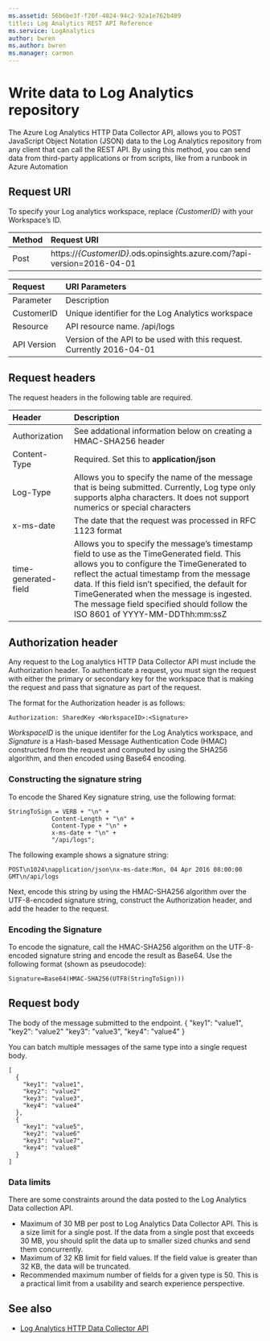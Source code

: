 ```yaml
---
ms.assetid: 56b6be3f-f20f-4024-94c2-92a1e762b409
title:: Log Analytics REST API Reference
ms.service: LogAnalytics
author: bwren
ms.author: bwren
ms.manager: carmon
---
```


# Write data to Log Analytics repository 
The Azure Log Analytics HTTP Data Collector API, allows you to POST JavaScript Object Notation (JSON) data to the Log Analytics repository from any client that can call the REST API. By using this method, you can send data from third-party applications or from scripts, like from a runbook in Azure Automation

## Request URI 
To specify your Log analytics workspace, replace *{CustomerID}* with your Workspace’s ID. 

| Method | Request URI |
|:--|:--|
| Post | https://*{CustomerID}*.ods.opinsights.azure.com/<Resource>?api-version=2016-04-01 |

| Request | URI Parameters |
|:--|:--|
| Parameter | Description |
| CustomerID | Unique identifier for the Log Analytics workspace |
| Resource | API resource name. /api/logs |
| API Version | Version of the API to be used with this request. Currently 2016-04-01 |


## Request headers
The request headers in the following table are required.

| Header | Description |
|:--|:--|
| Authorization | See addational information below on creating a HMAC-SHA256 header |
| Content-Type | Required. Set this to **application/json** |
| Log-Type | Allows you to specify the name of the message that is being submitted. Currently, Log type only supports alpha characters. It does not support numerics or special characters |
| x-ms-date | The date that the request was processed in RFC 1123 format |
| time-generated-field | Allows you to specify the message’s timestamp field to use as the TimeGenerated field. This allows you to configure the TimeGenerated to reflect the actual timestamp from the message data. If this field isn’t specified, the default for TimeGenerated when the message is ingested. The message field specified should follow the ISO 8601 of YYYY-MM-DDThh:mm:ssZ |

## Authorization header
Any request to the Log analytics HTTP Data Collector API must include the Authorization header. To authenticate a request, you must sign the request with either the primary or secondary key for the workspace that is making the request and pass that signature as part of the request. 

The format for the Authorization header is as follows:

	Authorization: SharedKey <WorkspaceID>:<Signature>

*WorkspaceID* is the unique identifer for the Log Analytics workspace, and *Signature* is a Hash-based Message Authentication Code (HMAC) constructed from the request and computed by using the SHA256 algorithm, and then encoded using Base64 encoding.

### Constructing the signature string
To encode the Shared Key signature string, use the following format: 

	StringToSign = VERB + "\n" +
				Content-Length + "\n" +
				Content-Type + "\n" +
				x-ms-date + "\n" +
				"/api/logs";

The following example shows a signature string:
 
	POST\n1024\napplication/json\nx-ms-date:Mon, 04 Apr 2016 08:00:00 GMT\n/api/logs

Next, encode this string by using the HMAC-SHA256 algorithm over the UTF-8-encoded signature string, construct the Authorization header, and add the header to the request.

### Encoding the Signature
To encode the signature, call the HMAC-SHA256 algorithm on the UTF-8-encoded signature string and encode the result as Base64. Use the following format (shown as pseudocode): 

	Signature=Base64(HMAC-SHA256(UTF8(StringToSign)))


## Request body
The body of the message submitted to the endpoint. 
	{
	  "key1": "value1",
	  "key2": "value2"
	  "key3": "value3",
	  "key4": "value4"
	}

You can batch multiple messages of the same type into a single request body. 

	[
	  {
	    "key1": "value1",
	    "key2": "value2"
	    "key3": "value3",
	    "key4": "value4"
	  },
	  {
	    "key1": "value5",
	    "key2": "value6"
	    "key3": "value7",
	    "key4": "value8"
	  }
	]

### Data limits 

There are some constraints around the data posted to the Log Analytics Data collection API.
- Maximum of 30 MB per post to Log Analytics Data Collector API. This is a size limit for a single post. If the data from a single post that exceeds 30 MB, you should split the data up to smaller sized chunks and send them concurrently. 
- Maximum of 32 KB limit for field values. If the field value is greater than 32 KB, the data will be truncated. 
- Recommended maximum number of fields for a given type is 50. This is a practical limit from a usability and search experience perspective.

## See also
- [Log Analytics HTTP Data Collector API](https://azure.microsoft.com/documentation/articles/log-analytics-data-collector-api/)
